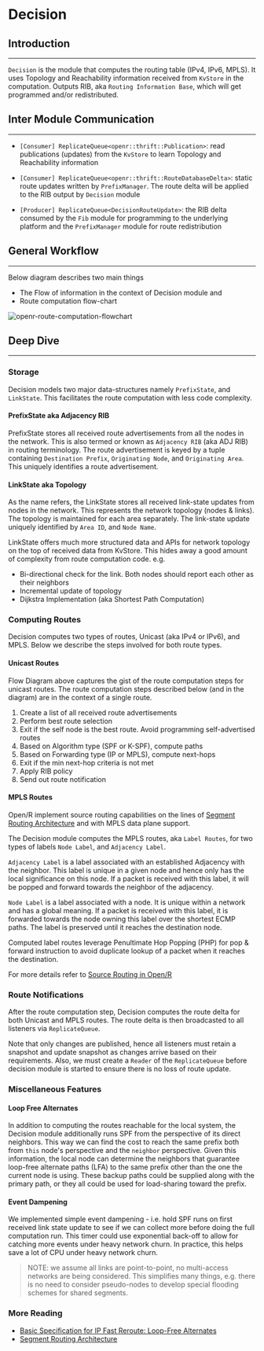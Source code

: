 # Decision

## Introduction

---

`Decision` is the module that computes the routing table (IPv4, IPv6, MPLS). It
uses Topology and Reachability information received from `KvStore` in the
computation. Outputs RIB, aka `Routing Information Base`, which will get
programmed and/or redistributed.

## Inter Module Communication

---

- `[Consumer] ReplicateQueue<openr::thrift::Publication>`: read publications
  (updates) from the `KvStore` to learn Topology and Reachability information

- `[Consumer] ReplicateQueue<openr::thrift::RouteDatabaseDelta>`: static route
  updates written by `PrefixManager`. The route delta will be applied to the RIB
  output by `Decision` module

- `[Producer] ReplicateQueue<DecisionRouteUpdate>`: the RIB delta consumed by
  the `Fib` module for programming to the underlying platform and the
  `PrefixManager` module for route redistribution

## General Workflow

---

Below diagram describes two main things

- The Flow of information in the context of Decision module and
- Route computation flow-chart

<img alt="openr-route-computation-flowchart" src="https://user-images.githubusercontent.com/1482609/89572763-70004980-d7de-11ea-8c07-a8b3e446ef40.png">

## Deep Dive

---

### Storage

Decision models two major data-structures namely `PrefixState`, and `LinkState`.
This facilitates the route computation with less code complexity.

#### PrefixState aka Adjacency RIB

PrefixState stores all received route advertisements from all the nodes in the
network. This is also termed or known as `Adjacency RIB` (aka ADJ RIB) in
routing terminology. The route advertisement is keyed by a tuple containing
`Destination Prefix`, `Originating Node`, and `Originating Area`. This uniquely
identifies a route advertisement.

#### LinkState aka Topology

As the name refers, the LinkState stores all received link-state updates from
nodes in the network. This represents the network topology (nodes & links). The
topology is maintained for each area separately. The link-state update uniquely
identified by `Area ID`, and `Node Name`.

LinkState offers much more structured data and APIs for network topology on the
top of received data from KvStore. This hides away a good amount of complexity
from route computation code. e.g.

- Bi-directional check for the link. Both nodes should report each other as
  their neighbors
- Incremental update of topology
- Dijkstra Implementation (aka Shortest Path Computation)

### Computing Routes

Decision computes two types of routes, Unicast (aka IPv4 or IPv6), and MPLS.
Below we describe the steps involved for both route types.

#### Unicast Routes

Flow Diagram above captures the gist of the route computation steps for unicast
routes. The route computation steps described below (and in the diagram) are in
the context of a single route.

1. Create a list of all received route advertisements
2. Perform best route selection
3. Exit if the self node is the best route. Avoid programming self-advertised
   routes
4. Based on Algorithm type (SPF or K-SPF), compute paths
5. Based on Forwarding type (IP or MPLS), compute next-hops
6. Exit if the min next-hop criteria is not met
7. Apply RIB policy
8. Send out route notification

#### MPLS Routes

Open/R implement source routing capabilities on the lines of
[Segment Routing Architecture](https://tools.ietf.org/html/draft-ietf-spring-segment-routing-15)
and with MPLS data plane support.

The Decision module computes the MPLS routes, aka `Label Routes`, for two types
of labels `Node Label`, and `Adjacency Label`.

`Adjacency Label` is a label associated with an established Adjacency with the
neighbor. This label is unique in a given node and hence only has the local
significance on this node. If a packet is received with this label, it will be
popped and forward towards the neighbor of the adjacency.

`Node Label` is a label associated with a node. It is unique within a network
and has a global meaning. If a packet is received with this label, it is
forwarded towards the node owning this label over the shortest ECMP paths. The
label is preserved until it reaches the destination node.

Computed label routes leverage Penultimate Hop Popping (PHP) for pop & forward
instruction to avoid duplicate lookup of a packet when it reaches the
destination.

For more details refer to
[Source Routing in Open/R](../Features/SourceRouting.md)

### Route Notifications

After the route computation step, Decision computes the route delta for both
Unicast and MPLS routes. The route delta is then broadcasted to all listeners
via `ReplicateQueue`.

Note that only changes are published, hence all listeners must retain a snapshot
and update snapshot as changes arrive based on their requirements. Also, we must
create a `Reader` of the `ReplicateQueue` before decision module is started to
ensure there is no loss of route update.

### Miscellaneous Features

#### Loop Free Alternates

In addition to computing the routes reachable for the local system, the Decision
module additionally runs SPF from the perspective of its direct neighbors. This
way we can find the cost to reach the same prefix both from `this` node's
perspective and the `neighbor` perspective. Given this information, the local
node can determine the neighbors that guarantee loop-free alternate paths (LFA)
to the same prefix other than the one the current node is using. These backup
paths could be supplied along with the primary path, or they all could be used
for load-sharing toward the prefix.

#### Event Dampening

We implemented simple event dampening - i.e. hold SPF runs on first received
link state update to see if we can collect more before doing the full
computation run. This timer could use exponential back-off to allow for catching
more events under heavy network churn. In practice, this helps save a lot of CPU
under heavy network churn.

> NOTE: we assume all links are point-to-point, no multi-access networks are
> being considered. This simplifies many things, e.g. there is no need to
> consider pseudo-nodes to develop special flooding schemes for shared segments.

### More Reading

- [Basic Specification for IP Fast Reroute: Loop-Free Alternates](https://tools.ietf.org/html/rfc5286)
- [Segment Routing Architecture](https://tools.ietf.org/html/draft-ietf-spring-segment-routing-15)
